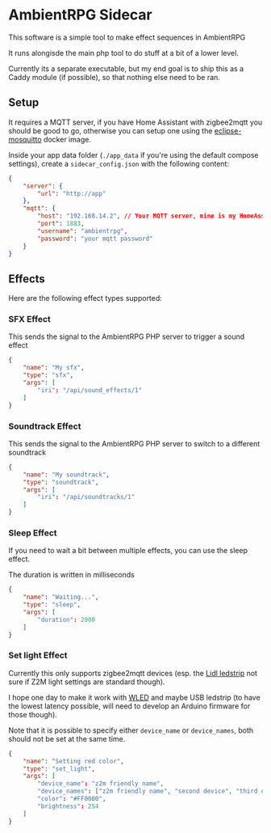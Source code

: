 # AmbientRPG Sidecar

This software is a simple tool to make effect sequences in AmbientRPG

It runs alongisde the main php tool to do stuff at a bit of a lower level.

Currently its a separate executable, but my end goal is to ship this as a Caddy module (if possible), so that nothing else need to be ran.

## Setup

It requires a MQTT server, if you have Home Assistant with zigbee2mqtt you should be good to go, otherwise you can setup one using the [eclipse-mosquitto](https://hub.docker.com/_/eclipse-mosquitto) docker image.

Inside your app data folder (`./app_data` if you're using the default compose settings), create a `sidecar_config.json` with the following content:

```json
{
    "server": {
        "url": "http://app"
    },
    "mqtt": {
        "host": "192.168.14.2", // Your MQTT server, mine is my HomeAssistant's one
        "port": 1883,
        "username": "ambientrpg",
        "password": "your mqtt password"
    }
}
```

## Effects

Here are the following effect types supported:

### SFX Effect

This sends the signal to the AmbientRPG PHP server to trigger a sound effect

```json
{
    "name": "My sfx",
    "type": "sfx",
    "args": [
        "iri": "/api/sound_effects/1"
    ]
}
```

### Soundtrack Effect

This sends the signal to the AmbientRPG PHP server to switch to a different soundtrack

```json
{
    "name": "My soundtrack",
    "type": "soundtrack",
    "args": [
        "iri": "/api/soundtracks/1"
    ]
}
```

### Sleep Effect

If you need to wait a bit between multiple effects, you can use the sleep effect.

The duration is written in milliseconds

```json
{
    "name": "Waiting...",
    "type": "sleep",
    "args": [
        "duration": 2000
    ]
}
```

### Set light Effect

Currently this only supports zigbee2mqtt devices (esp. the [Lidl ledstrip](https://www.zigbee2mqtt.io/devices/HG06104A.html) not sure if Z2M light settings are standard though).

I hope one day to make it work with [WLED](https://kno.wled.ge/) and maybe USB ledstrip (to have the lowest latency possible, will need to develop an Arduino firmware for those though).

Note that it is possible to specify either `device_name` or `device_names`, both should not be set at the same time.

```json
{
    "name": "Setting red color",
    "type": "set_light",
    "args": [
        "device_name": "z2m friendly name",
        "device_names": ["z2m friendly name", "second device", "third device"],
        "color": "#FF0000",
        "brightness": 254
    ]
}
```